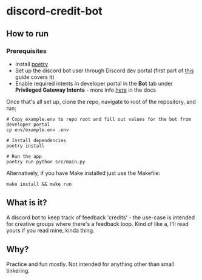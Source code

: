# discord-credit-bot

## How to run
### Prerequisites
- Install [poetry](https://python-poetry.org/docs/#installation)
- Set up the discord bot user through Discord dev portal (first part of [this](https://realpython.com/how-to-make-a-discord-bot-python/#how-to-make-a-discord-bot-in-python) guide covers it)
- Enable required intents in developer portal in the **Bot** tab under **Privileged Gateway Intents** - more info [here](https://discordpy.readthedocs.io/en/latest/intents.html?highlight=intents) in the docs

Once that's all set up, clone the repo, navigate to root of the repository, and run:
```
# Copy example.env to repo root and fill out values for the bot from developer portal
cp env/example.env .env

# Install dependencies
poetry install

# Run the app
poetry run python src/main.py
```

Alternatively, if you have Make installed just use the Makefile:
```
make install && make run
```

## What is it?
A discord bot to keep track of feedback 'credits' - the use-case is intended for creative groups where there's a feedback loop. Kind of like a, I'll read yours if you read mine, kinda thing.

## Why?
Practice and fun mostly. Not intended for anything other than small tinkering. 

